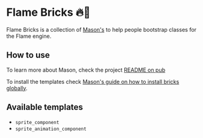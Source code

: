 # Flame Bricks 🔥🧱

Flame Bricks is a collection of [Mason's](https://pub.dev/packages/mason) to help people bootstrap classes for the Flame engine.

## How to use

To learn more about Mason, check the project [README on pub](https://pub.dev/packages/mason)

To install the templates check [Mason's guide on how to install bricks globally](https://pub.dev/packages/mason#install-brick-templates-globally).

## Available templates

 - `sprite_component`
 - `sprite_animation_component`
